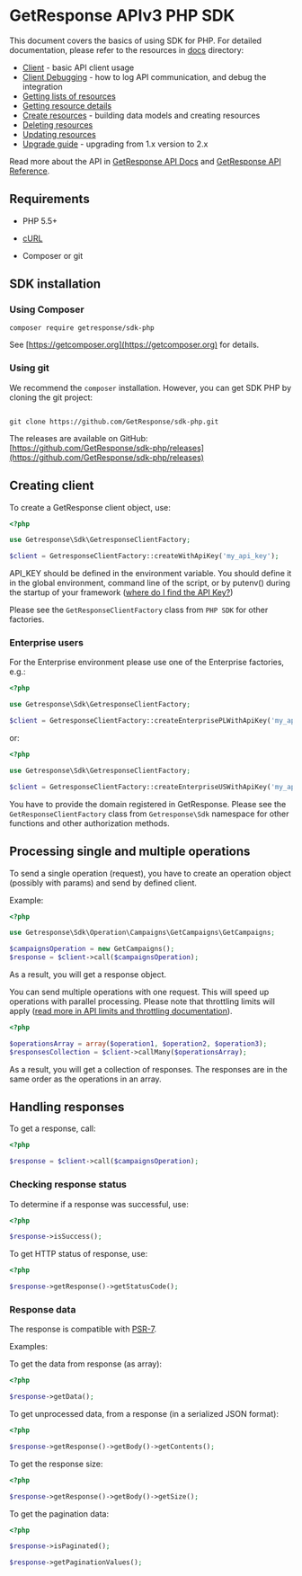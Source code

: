 # GetResponse APIv3 PHP SDK

This document covers the basics of using SDK for PHP. For detailed documentation, please refer to the resources in [docs](docs) directory:

* [Client](docs/lib/client.md) - basic API client usage
* [Client Debugging](docs/lib/client_debugging.md) - how to log API communication, and debug the integration
* [Getting lists of resources](docs/lib/get_list_of_resources.md)
* [Getting resource details](docs/lib/get_resource_details.md)
* [Create resources](docs/lib/create_resource.md) - building data models and creating resources
* [Deleting resources](docs/lib/delete_resource.md)
* [Updating resources](docs/lib/update_resource.md)
* [Upgrade guide](UPGRADING.md) - upgrading from 1.x version to 2.x

Read more about the API in [GetResponse API Docs](https://apidocs.getresponse.com/v3) and [GetResponse API Reference](https://apireference.getresponse.com/).

## Requirements

* PHP 5.5+

* [cURL](https://secure.php.net/manual/en/book.curl.php)

* Composer or git

## SDK installation

### Using Composer

```
composer require getresponse/sdk-php
```

See [https://getcomposer.org](https://getcomposer.org) for details.

### Using git

We recommend the `composer` installation. However, you can get SDK PHP by cloning the git project:

```

git clone https://github.com/GetResponse/sdk-php.git

```

The releases are available on GitHub: [https://github.com/GetResponse/sdk-php/releases](https://github.com/GetResponse/sdk-php/releases)

## Creating client

To create a GetResponse client object, use:

```php
<?php

use Getresponse\Sdk\GetresponseClientFactory;

$client = GetresponseClientFactory::createWithApiKey('my_api_key');

```

API_KEY should be defined in the environment variable. You should define it in the global environment, command line of the script, or by putenv() during the startup of your framework ([where do I find the API Key?](https://www.getresponse.com/help/integrations-and-api/where-do-i-find-the-api-key.html))

Please see the `GetResponseClientFactory` class from `PHP SDK` for other factories.

### Enterprise users

For the Enterprise environment please use one of the Enterprise factories, e.g.:

```php
<?php

use Getresponse\Sdk\GetresponseClientFactory;

$client = GetresponseClientFactory::createEnterprisePLWithApiKey('my_api_key', 'myexampledomain.com');

```
or:

```php
<?php

use Getresponse\Sdk\GetresponseClientFactory;

$client = GetresponseClientFactory::createEnterpriseUSWithApiKey('my_api_key', 'myexampledomain.com');

```

You have to provide the domain registered in GetResponse. Please see the `GetResponseClientFactory` class from `Getresponse\Sdk` namespace for other functions and other authorization methods.

## Processing single and multiple operations

To send a single operation (request), you have to create an operation object (possibly with params) and send by defined client.

Example:

```php
<?php

use Getresponse\Sdk\Operation\Campaigns\GetCampaigns\GetCampaigns;

$campaignsOperation = new GetCampaigns();
$response = $client->call($campaignsOperation);

```

As a result, you will get a response object.

You can send multiple operations with one request. This will speed up operations with parallel processing. Please note that throttling limits will apply ([read more in API limits and throttling documentation](https://apidocs.getresponse.com/v3/limits)).

```php
<?php

$operationsArray = array($operation1, $operation2, $operation3);
$responsesCollection = $client->callMany($operationsArray);

```

As a result, you will get a collection of responses. The responses are in the same order as the operations in an array.

## Handling responses

To get a response, call:

```php
<?php

$response = $client->call($campaignsOperation);

```

### Checking response status

To determine if a response was successful, use:

```php
<?php

$response->isSuccess();

```

To get HTTP status of response, use:

```php
<?php

$response->getResponse()->getStatusCode();

```

### Response data

The response is compatible with [PSR-7](https://www.php-fig.org/psr/psr-7/).


Examples:

To get the data from response (as array):

```php
<?php

$response->getData();

```

To get unprocessed data, from a response (in a serialized JSON format):

```php
<?php

$response->getResponse()->getBody()->getContents();

```

To get the response size:

```php
<?php

$response->getResponse()->getBody()->getSize();

```

To get the pagination data:

```php
<?php

$response->isPaginated();

$response->getPaginationValues();

```
